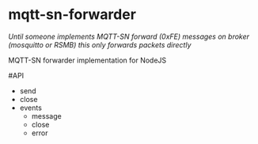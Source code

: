 mqtt-sn-forwarder
=======

*Until someone implements MQTT-SN forward (0xFE) messages on broker (mosquitto or RSMB) this only forwards packets directly*


MQTT-SN forwarder implementation for NodeJS


#API

* send
* close
* events
  * message
  * close
  * error
